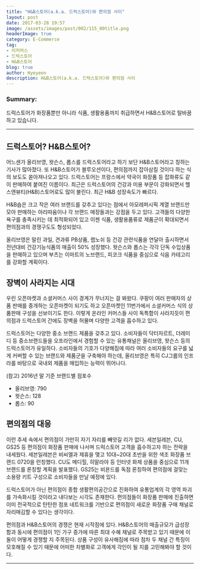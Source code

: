 ```yaml
---
title: "H&B스토어(a.k.a. 드럭스토어)와 편의점 사이"
layout: post
date: 2017-03-28 19:57
image: /assets/images/post/002/115_00title.png
headerImage: true
category: E-Commerce
tag:
- 이커머스
- 드럭스토어
- H&B스토어
blog: true
author: Hyeyeon
description: H&B스토어(a.k.a. 드럭스토어)와 편의점 사이
---
```


### Summary:

드럭스토어가 화장품뿐만 아니라 식품, 생활용품까지 취급하면서 H&B스토어로 탈바꿈하고 있습니다.

---

## 드럭스토어? H&B스토어?

어느센가 올리브영, 왓슨스, 롭스를 드럭스토어라고 하기 보단 H&B스토어라고 칭하는 기사가 많아졌다. 또 H&B스토어가 블루오션이다, 편의점까지 잡아삼킬 것이다 하는 식의 보도도 쏟아져나오고 있다. 드럭스토어는 프랑스에서 약국이 화장품 등 잡화류도 같이 판매하여 붙여진 이름이다. 최근은 드럭스토어의 건강과 미용 부문이 강화되면서 헬스앤뷰티(H&B)스토어로도 많이 불린다. 최근 H&B 성장속도가 빠르다.

H&B숍은 크고 작은 여러 브랜드를 갖추고 있다는 점에서 아모레퍼시픽 계열 브랜드만 모아 판매하는 아리따움이나 각 브랜드 매장들과는 강점을 두고 있다. 고객들의 다양한 욕구를 충족시키는 데 최적화되어 있고 이젠 식품, 생활용품류로 제품군이 확대되면서 편의점과의 경쟁구도도 형성되었다.

올리브영은 말린 과일, 견과류 PB상품, 랩노쉬 등 건강 관련식품을 연달아 출시하면서 전년대비 건강기능식품의 매출이 50% 성장했다. 왓슨스와 롭스는 각각 단독 수입상품을 판매하고 있으며 부츠는 이마트의 노브랜드, 피코크 식품을 중심으로 식음 카테고리를 강화할 계획이다.


## 장벽이 사라지는 시대

우린 오픈마켓과 소셜커머스 사이 경계가 무너지는 걸 봐왔다. 쿠팡이 여러 판매자의 상품 판매를 중개하는 오픈마켓이 되기도 하고 오픈마켓인 11번가에서 소셜커머스 식의 상품판매 구성을 선보이기도 한다. 이렇게 온라인 커머스들 사이 독특함이 사라지듯이 편의점과 드럭스토어 간에도 장벽을 허물며 다양한 고객을 흡수하고 있다.

드럭스토어는 다양한 중소 브랜드 제품을 갖추고 있다. 소비자들이 닥터자르트, 더레미디 등 중소브랜드들을 오프라인에서 경험할 수 있는 유통채널은 올리브영, 왓슨스 등의 드럭스토어가 유일하다. 소비자들의 기호가 다양해짐에 따라 여러 소비자들의 요구를 넓게 커버할 수 있는 브랜드와 제품군을 구축해야 하는데, 올리브영은 특히 CJ그룹의 인프라를 바탕으로 국내외 제품을 매입하는 능력이 뛰어나다.

(참고) 2016년 말 기준 브랜드별 점포수
* 올리브영: 790
* 왓슨스: 128
* 롭스: 90


## 편의점의 대응

이런 추세 속에서 편의점이 가만히 자기 자리를 빼앗길 리가 없다. 세븐일레븐, CU, GS25 등 편의점이 화장품 판매에 나서며 드럭스토어 고객을 흡수하고자 하는 전략을 내세웠다. 세븐일레븐은 비씨엘과 제휴을 맺고 10대~20대 초반을 위한 색조 화장품 브랜드 0720을 런칭했다. CU도 메디힐, 히말라야 등 인터넷 화제 상품을 중심으로 11개 브랜드를 론칭할 계획을 발표했다. GS25는 비욘드를 독점 론칭하여 편의점에 걸맞는 소용량 키트 구성으로 소비자들을 만날 예정에 있다.

드럭스토어가 아닌 편의점이 종합 생활편의공간으로 진화하여 유통업계의 각 영역 파괴를 가속화시킬 것이라고 내다보는 시각도 존재한다. 편의점들이 화장품 판매에 진출하면 이미 전국적으로 탄탄한 점포 네트워크를 기반으로 편의점이 새로운 화장품 구매 채널로 자리매김할 수 있다는 생각이다.

편의점과 H&B스토어의 경쟁은 현재 시작점에 있다. H&B스토어의 매출규모가 급성장함과 동시에 편의점이 1인 가구 증가에 따른 최대 수혜 채널로 주목받고 있기 때문에 이 둘이 어떻게 경쟁할 지 주목된다. 상품 구성이 유사해짐에 따라 점차 두 채널 간 특징이 모호해질 수 있기 때문에 어떠한 차별화로 고객에게 각인이 될 지를 고민해봐야 할 것이다.

---
